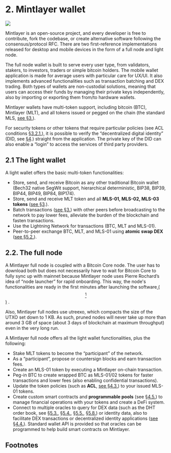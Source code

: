 # 2. Mintlayer wallet

![](https://lh3.googleusercontent.com/suX59GLiX38iJHZOPlI4HhN_Ai1sMFd3IjoGMFF7HEAA4Vq3Ay6RQo0tMQsx0xwT6Vi8AIjAEskpsH225WBlajij88WXdAkhBVmWj2JB9Nj399F9_raGS_2neLm7yrhhloOqMkJz)

Mintlayer is an open-source project, and every developer is free to contribute, fork the codebase, or create alternative software following the consensus/protocol RFC. There are two first-reference implementations released for desktop and mobile devices in the form of a full node and light node.

The full node wallet is built to serve every user type, from validators, stakers, to investors, traders or simple bitcoin holders. The mobile wallet application is made for average users with particular care for UX/UI. It also implements advanced functionalities such as transaction batching and DEX trading. Both types of wallets are non-custodial solutions, meaning that users can access their funds by managing their private keys independently, also by importing or exporting them from/to hardware wallets.

Mintlayer wallets have multi-token support, including bitcoin \(BTC\), Mintlayer \(MLT\), and all tokens issued or pegged on the chain \(the standard MLS, [see §3.](3-tokenization-standard.md#3-2-mls-01-features)\).

For security tokens or other tokens that require particular policies \(see ACL conditions [§3.2.1.](3-tokenization-standard.md#3-2-1-access-control-list-conditions)\), it is possible to verify the “decentralized digital identity” \(DID, see [§4](4-decentralized-finance-defi.md#4-4-decentralized-identity-did-and-oracles).\) straight from the application. The private key of the DID can also enable a “login” to access the services of third party providers.



## 2.1 The light wallet

A light wallet offers the basic multi-token functionalities:

* Store, send, and receive Bitcoin as any other traditional Bitcoin wallet \(Bech32 native SegWit support, hierarchical deterministic, BIP38, BIP39, BIP44, BIP49, BIP84, BIP174\).
* Store, send and receive MLT token and all **MLS-01, MLS-02, MLS-03 tokens** \([see §3](3-tokenization-standard.md).\).
* Batch transactions \([see §3.](3-tokenization-standard.md#3-2-3-peer-to-peer-batching)\) with other peers before broadcasting to the network to pay lower fees, alleviate the burden of the blockchain and fasten transactions.
* Use the Lightning Network for transactions \(BTC, MLT and MLS-01\).
* Peer-to-peer exchange BTC, MLT, and MLS-01 using **atomic swap DEX** \([see §5.2.](5-decentralized-exchange-dex.md#5-2-the-atomic-swap-dex)\).



## 2.2. The full node

A Mintlayer full node is coupled with a Bitcoin Core node. The user has to download both but does not necessarily have to wait for Bitcoin Core to fully sync up with mainnet because Mintlayer node uses Pierre Rochard’s idea of “node launcher” for rapid onboarding. This way, the node's functionalities are ready in the first minutes after launching the software[ \($$^1$$\)](2-mintlayer-wallet.md#footnotes) .

Also, Mintlayer full nodes use utreexo, which compacts the size of the UTXO set down to 1 KB. As such, pruned nodes will never take up more than around 3 GB of space \(about 3 days of blockchain at maximum throughput\) even in the very long run.

A Mintlayer full node offers all the light wallet functionalities, plus the following:

* Stake MLT tokens to become the “participant” of the network.
*  As a “participant”, propose or countersign blocks and earn transaction fees.
* Create an MLS-01 token by executing a Mintlayer on-chain transaction.
* Peg-in BTC to create wrapped BTC as MLS-01/02 tokens for faster transactions and lower fees \(also enabling confidential transactions\).
* Update the token policies \(such as **ACL**, [see §4.3.](4-decentralized-finance-defi.md#4-3-acl-rules-for-securities)\) to your issued MLS-01 tokens.
* Create custom smart contracts and **programmable pools** \(see [§4.5.](4-decentralized-finance-defi.md#4-5-programmable-pools-dividends-taxation)\) to manage financial operations with your tokens and create a DeFi system.
* Connect to multiple oracles to query for DEX data \(such as the DHT order book, see [§5.3.](5-decentralized-exchange-dex.md#5-3-dht-multiparty-swaps), [§5.4.](5-decentralized-exchange-dex.md#5-4-observer-of-multiparty-swaps), [§5.5.](5-decentralized-exchange-dex.md#5-5-book-aggregators-for-multiparty-swaps), [§5.8.](5-decentralized-exchange-dex.md#5-8-peer-to-peer-messaging-system)\) or identity data, also to facilitate DEX transactions or decentralized identity applications \([see §4.4.](4-decentralized-finance-defi.md#4-4-decentralized-identity-did-and-oracles)\). Standard wallet API is provided so that oracles can be programmed to help build smart contracts on Mintlayer.



## Footnotes

